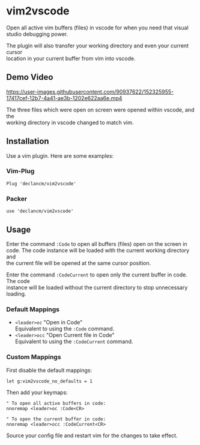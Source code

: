 # vim2vscode

Open all active vim buffers (files) in vscode for when you need that visual\
studio debugging power.

The plugin will also transfer your working directory and even your current cursor\
location in your current buffer from vim into vscode.

## Demo Video

<https://user-images.githubusercontent.com/90937622/152325955-17417cef-12b7-4a41-ae3b-1202e622aa6e.mp4>

The three files which were open on screen were opened within vscode, and the\
working directory in vscode changed to match vim.

## Installation

Use a vim plugin. Here are some examples:

### Vim-Plug

```vim
Plug 'declancm/vim2vscode'
```

### Packer

```vim
use 'declancm/vim2vscode'
```

## Usage

Enter the command `:Code` to open all buffers (files) open on the screen in\
code. The code instance will be loaded with the current working directory and\
the current file will be opened at the same cursor position.

Enter the command `:CodeCurrent` to open only the current buffer in code. The code\
instance will be loaded without the current directory to stop unnecessary loading.

### Default Mappings

- `<leader>oc` "Open in Code"\
  Equivalent to using the `:Code` command.
- `<leader>occ` "Open Current file in Code"\
  Equivalent to using the `:CodeCurrent` command.

### Custom Mappings

First disable the default mappings:

```vim
let g:vim2vscode_no_defaults = 1
```

Then add your keymaps:

```vim
" To open all active buffers in code:
nnoremap <leader>oc :Code<CR>

" To open the current buffer in code:
nnoremap <leader>occ :CodeCurrent<CR>
```

Source your config file and restart vim for the changes to take effect.
